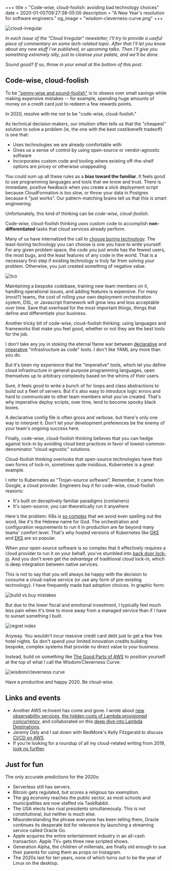 +++
title = "Code-wise, cloud-foolish: avoiding bad technology choices"
date = 2020-01-05T09:27:38-05:00
description = "A New Year's resolution for software engineers."
og_image = "wisdom-cleverness-curve.png"
+++

<img class="alignnone size-full wp-image-2812" src="/images/cloud-irregular.png" alt="cloud-irregular" />

*In each issue of the "Cloud Irregular" newsletter, I'll try to provide a useful piece of commentary on some tech-related topic. After that I'll let you know about any new stuff I've published, or upcoming talks. Then I'll give you something extremely silly, just to cleanse your palate, and we'll be done.* 

*Sound good? If so, throw in your email at the bottom of this post.*

## Code-wise, cloud-foolish

To be ["penny-wise and pound-foolish"](https://bothsidesofthetable.com/be-careful-not-to-be-penny-wise-pound-foolish-568d9cf470d8) is to obsess over small savings while making expensive mistakes -- for example, spending huge amounts of money on a credit card just to redeem a few rewards points.

In 2020, resolve with me not to be "code-wise,  cloud-foolish."

As technical decision-makers, our intuition often tells us that the "cheapest" solution to solve a problem (ie, the one with the best cost/benefit tradeoff) is one that:

- Uses technologies we are already comfortable with
- Gives us a sense of control by using open-source or vendor-agnostic software
- Incorporates custom code and tooling where existing off-the-shelf options are pricey or otherwise unappealing

You could sum up all these rules as a **bias toward the familiar**. It feels good to use programming languages and tools that we know and trust. There is immediate, positive feedback when you create a slick deployment script because CloudFormation is too slow, or throw your data in Postgres because it "just works". Our pattern-matching brains tell us that this is smart engineering. 

Unfortunately, this kind of thinking can be *code-wise, cloud-foolish*. 

Code-wise, cloud-foolish thinking uses custom code to accomplish **non-differentiated** tasks that cloud services already perform.

Many of us have internalized the call to [choose boring technology](http://boringtechnology.club/). The least-boring technology you can choose is one you have to write yourself. For any given problem space, the code you just wrote has the fewest users, the most bugs, and the least features of any code in the world. That is a necessary first step if existing technology is truly far from solving your problem. Otherwise, you just created something of negative value. 

<img class="alignnone size-full wp-image-2812" src="/images/tco.png" alt="tco" />

Maintaining a bespoke codebase, training new team members on it, handling operational issues, and adding features is expensive. For many (most?) teams, the cost of rolling your own deployment orchestration system, DSL, or Javascript framework will grow less and less acceptable over time. Save that overhead for the most important things, things that define and differentiate your business. 

Another tricky bit of code-wise, cloud-foolish thinking: using languages and frameworks that make you feel good, whether or not they are the best tools for the job.

I don't take any joy in stoking the eternal flame war between [declarative](https://aws.amazon.com/cloudformation/) and [imperative](https://www.pulumi.com/) "infrastructure as code" tools. I don't like YAML any more than you do. 

But it's been my experience that the "imperative" tools, which let you define cloud infrastructure in general-purpose programming languages, open themselves up to arbitrary complexity based on the whims of their users.

Sure, it feels good to write a bunch of for loops and class abstractions to build out a fleet of servers. But it's also easy to introduce logic errors and hard to communicate to other team members what you've created. That's why imperative deploy scripts, over time, tend to become spooky black boxes.

A declarative config file is often gross and verbose, but there's only one way to interpret it. Don't let your development preferences be the enemy of your team's ongoing success here.

Finally, code-wise, cloud-foolish thinking believes that you can hedge against lock-in by avoiding cloud best practices in favor of lowest-common-denominator "cloud-agnostic" solutions.

Cloud-foolish thinking overlooks that open-source technologies have their own forms of lock-in, sometimes quite insidious. Kubernetes is a great example. 

I refer to Kubernetes as "Trojan-source software". Remember, it came from Google, a cloud provider. Engineers buy it for code-wise, cloud-foolish reasons:

- It's built on deceptively familiar paradigms (containers)
- It's open-source; you can theoretically run it anywhere

Here's the problem: K8s is [so complex](http://jmoiron.net/blog/is-k8s-too-complicated/) that we avoid even spelling out the word, like it's the Hebrew name for God. The orchestration and configuration requirements to run it in production are far beyond many teams' comfort level. That's why hosted versions of Kubernetes like [GKE](https://cloud.google.com/kubernetes-engine/) and [EKS](https://aws.amazon.com/eks/) are so popular.

When your open-source software is so complex that it effectively requires a cloud provider to run it on your behalf, you've stumbled into [back door lock-in](https://faasandfurious.com/114). And you don't even get the *advantage* of traditional cloud lock-in, which is deep integration between native services. 

This is not to say that you will always be happy with the decision to consume a cloud-native service (or use any form of pre-existing technology). I have frequently made bad adoption choices. In graphic form:

<img class="alignnone size-full wp-image-2812" src="/images/build-vs-buy-mistakes.png" alt="build vs buy mistakes" />

But due to the lower fiscal and emotional investment, I typically feel much less pain when it's time to move away from a managed service than if I have to sunset something I built.

<img class="alignnone size-full wp-image-2812" src="/images/regret-index.png" alt="regret index" />

Anyway. You wouldn't incur massive credit card debt just to get a few free hotel nights. So don't spend your limited innovation credits building bespoke, complex systems that provide no direct value to your business.

Instead, build on something like [The Good Parts of AWS](https://gumroad.com/l/aws-good-parts) to position yourself at the top of what I call the Wisdom/Cleverness Curve:

<img class="alignnone size-full wp-image-2812" src="/images/wisdom-cleverness-curve.png" alt="wisdom/cleverness curve" />

Have a productive and happy 2020. Be cloud-wise.

## Links and events

- Another AWS re:Invent has come and gone. I wrote about [new observability services](https://www.trek10.com/blog/preinvent-observability/), [the hidden costs of Lambda provisioned concurrency](https://www.trek10.com/blog/provisioned-lambda-concurrency/), and collaborated on this [deep dive into Lambda Destinations](https://www.trek10.com/blog/lambda-destinations-what-we-learned-the-hard-way/).
- Jeremy Daly and I sat down with RedMonk's Kelly Fitzgerald to discuss [CI/CD on AWS](https://www.youtube.com/watch?v=Iw_OEdiFNso).
- If you're looking for a roundup of all my cloud-related writing from 2019, [look no further](https://forrestbrazeal.com/2020/01/03/2019-roundup/).

## Just for fun

The only accurate predictions for the 2020s:

- Serverless still has servers.
- Bitcoin gets regulated, but scores a religious tax exemption. 
- The gig economy reaches the public sector, as most schools and municipalities are now staffed via TaskRabbit.
- The USA elects two rival presidents simultaneously. This is not constitutional, but neither is much else.
- Misunderstanding the phrase everyone has been telling them, Oracle continues its desperate bid for relevance by launching a streaming service called Oracle Go.
- Apple acquires the entire entertainment industry in an all-cash transaction. Apple TV+ gets three new scripted shows.
- Generation Alpha, the children of millenials, are finally old enough to sue their parents for using them as props on Instagram.
- The 2020s last for ten years, none of which turns out to be the year of Linux on the desktop.
